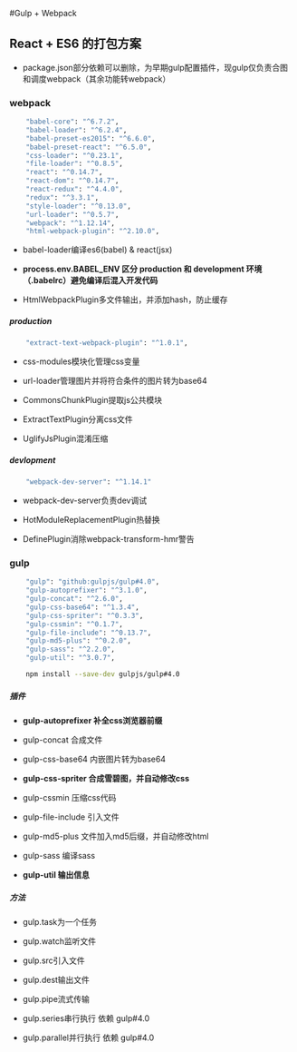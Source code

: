 #Gulp + Webpack

## React + ES6 的打包方案

* package.json部分依赖可以删除，为早期gulp配置插件，现gulp仅负责合图和调度webpack（其余功能转webpack）

### webpack

```bash
    "babel-core": "^6.7.2",
    "babel-loader": "^6.2.4",
    "babel-preset-es2015": "^6.6.0",
    "babel-preset-react": "^6.5.0",
    "css-loader": "^0.23.1",
    "file-loader": "^0.8.5",
    "react": "^0.14.7",
    "react-dom": "^0.14.7",
    "react-redux": "^4.4.0",
    "redux": "^3.3.1",
    "style-loader": "^0.13.0",
    "url-loader": "^0.5.7",
    "webpack": "^1.12.14",
    "html-webpack-plugin": "^2.10.0",
```

* babel-loader编译es6(babel) & react(jsx)

* **process.env.BABEL_ENV 区分 production 和 development 环境（.babelrc）避免编译后混入开发代码**

* HtmlWebpackPlugin多文件输出，并添加hash，防止缓存

##### *production*

```bash
    "extract-text-webpack-plugin": "^1.0.1",
```

* css-modules模块化管理css变量

* url-loader管理图片并将符合条件的图片转为base64

* CommonsChunkPlugin提取js公共模块

* ExtractTextPlugin分离css文件

* UglifyJsPlugin混淆压缩

##### *devlopment*

```bash
    "webpack-dev-server": "^1.14.1"
```

* webpack-dev-server负责dev调试

* HotModuleReplacementPlugin热替换

* DefinePlugin消除webpack-transform-hmr警告


### gulp

```bash
    "gulp": "github:gulpjs/gulp#4.0",
    "gulp-autoprefixer": "^3.1.0",
    "gulp-concat": "^2.6.0",
    "gulp-css-base64": "^1.3.4",
    "gulp-css-spriter": "^0.3.3",
    "gulp-cssmin": "^0.1.7",
    "gulp-file-include": "^0.13.7",
    "gulp-md5-plus": "^0.2.0",
    "gulp-sass": "^2.2.0",
    "gulp-util": "^3.0.7",
```

```bash
	npm install --save-dev gulpjs/gulp#4.0
```

##### *插件*

* **gulp-autoprefixer	补全css浏览器前缀**

* gulp-concat		合成文件

* gulp-css-base64	内嵌图片转为base64

* **gulp-css-spriter	合成雪碧图，并自动修改css**

* gulp-cssmin		压缩css代码

* gulp-file-include	引入文件

* gulp-md5-plus		文件加入md5后缀，并自动修改html

* gulp-sass			编译sass

* **gulp-util			输出信息**

##### *方法*

* gulp.task为一个任务

* gulp.watch监听文件

* gulp.src引入文件

* gulp.dest输出文件

* gulp.pipe流式传输

* gulp.series串行执行		依赖 gulp#4.0

* gulp.parallel并行执行		依赖 gulp#4.0